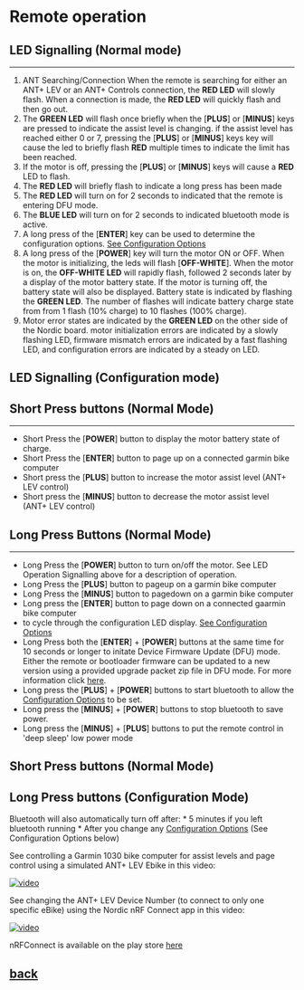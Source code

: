# Remote operation
## LED Signalling (Normal mode)
------

1. ANT Searching/Connection
   When the remote is searching for either an ANT+ LEV or an ANT+ Controls connection, the **RED LED** will slowly flash. When a connection is made, the **RED LED** will quickly flash and then go out.
2.  The **GREEN LED** will flash once briefly when the [**PLUS**] or [**MINUS**] keys are pressed to indicate the assist level is changing. if the assist level has reached either 0 or 7, pressing the [**PLUS**] or [**MINUS**] keys key will cause the led to briefly flash **RED** multiple times to indicate the limit has been reached. 
3.  If the motor is off, pressing the [**PLUS**] or [**MINUS**] keys will cause a **RED** LED to flash.
4. The **RED LED** will briefly flash to indicate a long press has been made
5. The **RED LED** will turn on for 2 seconds to indicated that the remote is entering DFU mode.
6. The **BLUE LED** will turn on for 2 seconds to indicated bluetooth mode is active.
7. A long press of the [**ENTER**] key can be used to determine the configuration options. [See Configuration Options](configuration.md)
8. A long press of the [**POWER**] key will turn the motor ON or OFF. When the motor is initializing, the leds will flash [**OFF-WHITE**]. When the motor is on, the **OFF-WHITE LED** will rapidly flash, followed 2 seconds later by a display of the motor battery state. If the motor is turning off, the battery state will also be displayed. Battery state is indicated by flashing the **GREEN LED**. The number of flashes will indicate battery charge state from from 1 flash (10% charge) to 10 flashes (100% charge).
9. Motor error states are indicated by the **GREEN LED** on the other side of the Nordic board. motor initialization errors are indicated by a slowly flashing LED, firmware mismatch errors are indicated by a fast flashing LED, and configuration errors are indicated by a steady on LED.
## LED Signalling (Configuration mode)

## Short Press buttons (Normal Mode)
----
* Short Press the [**POWER**] button to display the motor battery state of charge. 
* Short Press the [**ENTER**] button to page up on a connected garmin bike computer
* Short press the [**PLUS**] button to increase the motor assist level (ANT+ LEV control)
* Short press the [**MINUS**] button to decrease the motor assist level (ANT+ LEV control)
  
## Long Press Buttons (Normal Mode)
-----
* Long Press the [**POWER**] button to turn on/off the motor. See LED Operation Signalling above for a description of operation.
* Long Press the [**PLUS**] button to pageup on a garmin bike computer
* Long Press the [**MINUS**] button to pagedown on a garmin bike computer
* Long press the [**ENTER**] button to page down on a connected gaarmin bike computer
* to cycle through the configuration LED display.     [See Configuration Options](configuration.md)
* Long Press both the [**ENTER**] + [**POWER**] buttons at the same time for 10 seconds or longer to initate Device Firmware Update (DFU) mode.  Either the remote or bootloader firmware can be updated to a new version using a provided upgrade packet zip file in DFU mode. For more information click [here](dfu.md).
* Long press the [**PLUS**] + [**POWER**] buttons to start bluetooth to allow the [Configuration Options](configuration.md)  to be set. 
* Long press the [**MINUS**] + [**POWER**] buttons to stop bluetooth to save power. 
* Long press the [**MINUS**] + [**PLUS**] buttons to put the remote control in 'deep sleep' low power mode


## Short Press buttons (Normal Mode)
## Long Press buttons (Configuration Mode)
Bluetooth will also automatically turn off after:
    * 5 minutes if you left bluetooth running
    * After you change any [Configuration Options](configuration.md) 
      (See Configuration Options below)
 
See controlling a Garmin 1030 bike computer for assist levels and page control using a simulated ANT+ LEV Ebike in this video:

[![video](https://img.youtube.com/vi/s7URIMVzcwc/hqdefault.jpg)](https://www.youtube.com/watch?v=s7URIMVzcwc)

See changing the ANT+ LEV Device Number (to connect to only one specific eBike) using the Nordic nRF Connect app in this video:

[![video](https://img.youtube.com/vi/_ALauuDxZuQ/hqdefault.jpg)](https://youtu.be/_ALauuDxZuQ) 

nRFConnect is available on the play store [here](https://play.google.com/store/apps/details?id=no.nordicsemi.android.mcp&hl=en_CA&gl=US)

## [back](../README.md)
